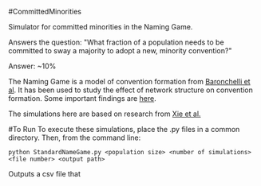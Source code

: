 #CommittedMinorities 

Simulator for committed minorities in the Naming Game.

Answers the question:
"What fraction of a population needs to be committed to sway a majority to adopt a new, minority convention?"

Answer: ~10%

The Naming Game is a model of convention formation from [Baronchelli et al](http://iopscience.iop.org/1742-5468/2006/06/P06014 "Naming Game"). It has been used to study the effect of network structure on convention formation. Some important findings are [here](https://sites.google.com/site/andreabaronchelli/naming_game).

The simulations here are based on research from [Xie et al.](http://journals.aps.org/pre/abstract/10.1103/PhysRevE.84.011130)

#To Run
To execute these simulations, place the .py files in a common directory. Then, from the command line:

````
python StandardNameGame.py <population size> <number of simulations> <file number> <output path>
````

Outputs a csv file that 